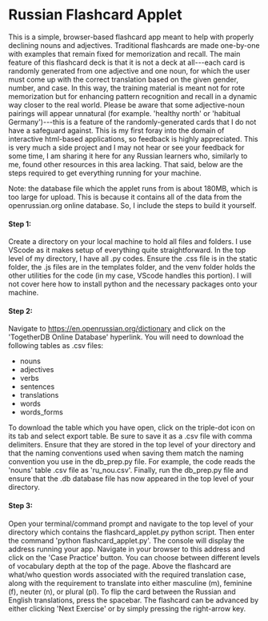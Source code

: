 # Russian Flashcard Applet
This is a simple, browser-based flashcard app meant to help with properly declining nouns and adjectives. Traditional flashcards are made one-by-one with examples that remain fixed for memorization and recall. The main feature of this flashcard deck is that it is not a deck at all---each card is randomly generated from one adjective and one noun, for which the user must come up with the correct translation based on the given gender, number, and case. In this way, the training material is meant not for rote memorization but for enhancing pattern recognition and recall in a dynamic way closer to the real world. Please be aware that some adjective-noun pairings will appear unnatural (for example. 'healthy north' or 'habitual Germany')---this is a feature of the randomly-generated cards that I do not have a safeguard against. This is my first foray into the domain of interactive html-based applications, so feedback is highly appreciated. This is very much a side project and I may not hear or see your feedback for some time, I am sharing it here for any Russian learners who, similarly to me, found other resources in this area lacking. That said, below are the steps required to get everything running for your machine. 

Note: the database file which the applet runs from is about 180MB, which is too large for upload. This is because it contains all of the data from the openrussian.org online database. So, I include the steps to build it yourself.

#### Step 1:
Create a directory on your local machine to hold all files and folders. I use VScode as it makes setup of everything quite straightforward. In the top level of my directory, I have all .py codes. Ensure the .css file is in the static folder, the .js files are in the templates folder, and the venv folder holds the other utilities for the code (in my case, VScode handles this portion). I will not cover here how to install python and the necessary packages onto your machine.

#### Step 2:
Navigate to <https://en.openrussian.org/dictionary> and click on the 'TogetherDB Online Database' hyperlink. You will need to download the following tables as .csv files:

- nouns
- adjectives
- verbs
- sentences
- translations
- words
- words_forms

To download the table which you have open, click on the triple-dot icon on its tab and select export table. Be sure to save it as a .csv file with comma delimiters. Ensure that they are stored in the top level of your directory and that the naming conventions used when saving them match the naming convention you use in the db_prep.py file. For example, the code reads the 'nouns' table .csv file as 'ru_nou.csv'. Finally, run the db_prep.py file and ensure that the .db database file has now appeared in the top level of your directory.

#### Step 3:
Open your terminal/command prompt and navigate to the top level of your directory which contains the flashcard_applet.py python script. Then enter the command 'python flashcard_applet.py'. The console will display the address running your app. Navigate in your browser to this address and click on the 'Case Practice' button. You can choose between different levels of vocabulary depth at the top of the page. Above the flashcard are what/who question words associated with the required translation case, along with the requirement to translate into either masculine (m), feminine (f), neuter (n), or plural (pl). To flip the card between the Russian and English translations, press the spacebar. The flashcard can be advanced by either clicking 'Next Exercise' or by simply pressing the right-arrow key.




